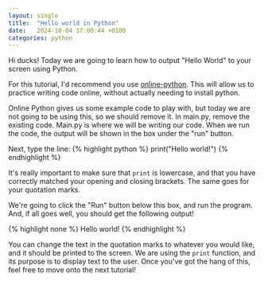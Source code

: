 ```yaml
---
layout: single
title:  "Hello world in Python"
date:   2024-10-04 17:00:44 +0100
categories: python
---
```

Hi ducks! Today we are going to learn how to output "Hello World" to your screen using Python.

For this tutorial, I'd recommend you use [online-python][online-python]. This will allow us to practice writing code online, without actually needing to install python.

Online Python gives us some example code to play with, but today we are not going to be using this, so we should remove it. In main.py, remove the existing code. Main.py is where we will be writing our code. When we run the code, the output will be shown in the box under the "run" button.

Next, type the line:
{% highlight python %}
print("Hello world!")
{% endhighlight %}

It's really important to make sure that `print` is lowercase, and that you have correctly matched your opening and closing brackets. The same goes for your quotation marks.

We're going to click the "Run" button below this box, and run the program. And, if all goes well, you should get the following output!

{% highlight none %}
Hello world!
{% endhighlight %}

You can change the text in the quotation marks to whatever you would like, and it should be printed to the screen. We are using the `print` function, and its purpose is to display text to the user. Once you've got the hang of this, feel free to move onto the next tutorial!

[online-python]: https://www.online-python.com/
